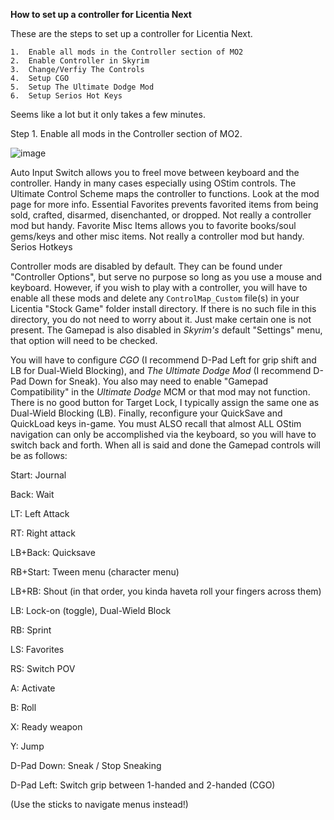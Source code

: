 **How to set up a controller for Licentia Next**

These are the steps to set up a controller for Licentia Next.
    
    1.  Enable all mods in the Controller section of MO2
    2.  Enable Controller in Skyrim
    3.  Change/Verfiy The Controls
    4.  Setup CGO
    5.  Setup The Ultimate Dodge Mod
    6.  Setup Serios Hot Keys

Seems like a lot but it only takes a few minutes.

Step 1.  Enable all mods in the Controller section of MO2.

![image](https://github.com/user-attachments/assets/dc4e9897-f21f-4ef4-baf2-6ef01f2c94c6)

Auto Input Switch allows you to freel move between keyboard and the controller.  Handy in many cases especially using OStim controls.
The Ultimate Control Scheme maps the controller to functions.  Look at the mod page for more info.
Essential Favorites prevents favorited items from being sold, crafted, disarmed, disenchanted, or dropped.  Not really a controller mod but handy.
Favorite Misc Items allows you to favorite books/soul gems/keys and other misc items.  Not really a controller mod but handy.
Serios Hotkeys 

Controller mods are disabled by default. They can be found under "Controller Options", but serve no purpose so long as you use a mouse and keyboard. However, if you wish to play with a controller, you will have to enable all these mods and delete any `ControlMap_Custom` file(s) in your Licentia "Stock Game" folder install directory. If there is no such file in this directory, you do not need to worry about it. Just make certain one is not present. The Gamepad is also disabled in _Skyrim's_ default "Settings" menu, that option will need to be checked. 



You will have to configure _CGO_ (I recommend D-Pad Left for grip shift and LB for Dual-Wield Blocking), and _The Ultimate Dodge Mod_ (I recommend D-Pad Down for Sneak). You also may need to enable "Gamepad Compatibility" in the _Ultimate Dodge_ MCM or that mod may not function. There is no good button for Target Lock, I typically assign the same one as Dual-Wield Blocking (LB). Finally, reconfigure your QuickSave and QuickLoad keys in-game. You must ALSO recall that almost ALL OStim navigation can only be accomplished via the keyboard, so you will have to switch back and forth. When all is said and done the Gamepad controls will be as follows:

Start: Journal

Back: Wait

LT: Left Attack

RT: Right attack

LB+Back: Quicksave

RB+Start: Tween menu (character menu)

LB+RB: Shout (in that order, you kinda haveta roll your fingers across them)

LB: Lock-on (toggle), Dual-Wield Block

RB: Sprint

LS: Favorites

RS: Switch POV

A: Activate

B: Roll

X: Ready weapon

Y: Jump

D-Pad Down: Sneak / Stop Sneaking

D-Pad Left: Switch grip between 1-handed and 2-handed (CGO)

(Use the sticks to navigate menus instead!)
